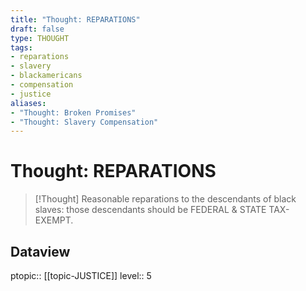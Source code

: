 ```yaml
---
title: "Thought: REPARATIONS"
draft: false
type: THOUGHT
tags:
- reparations
- slavery
- blackamericans
- compensation
- justice
aliases:
- "Thought: Broken Promises"
- "Thought: Slavery Compensation"
---
```

# Thought: REPARATIONS
> [!Thought]
> Reasonable reparations to the descendants of black slaves: those descendants should be FEDERAL & STATE TAX-EXEMPT.

## Dataview
ptopic:: [[topic-JUSTICE]]
level:: 5
